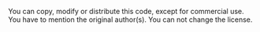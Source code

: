 You can copy, modify or distribute this code, except for commercial use.
You have to mention the original author(s).
You can not change the license.
